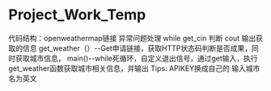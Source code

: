 # Project_Work_Temp
代码结构：openweathermap链接
          异常问题处理
          while
              get_cin  判断
              cout 输出获取的信息
get_weather（）--Get申请链接，获取HTTP状态码判断是否成果，同时获取城市信息，
main()--while死循环，自定义退出信号，通过get输入，执行get_weather函数获取城市相关信息，并输出
Tips:
  APIKEY换成自己的
  输入城市名为英文
